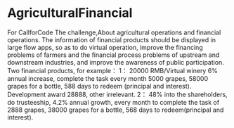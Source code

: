 # AgriculturalFinancial
For CallforCode The challenge,About agricultural operations and financial operations.
The information of financial products should be displayed in large flow apps, so as to do virtual operation, improve the financing problems of farmers and the financial process problems of upstream and downstream industries, and improve the awareness of public participation.
Two financial products, for example：
1： 20000 RMB/Virtual winery 6% annual increase, complete the task every month 5000 grapes, 58000 grapes for a bottle, 588 days to redeem (principal and interest). Development award 28888, other irrelevant.
2： 48% into the shareholders, do trusteeship, 4.2% annual growth, every month to complete the task of 2888 grapes, 38000 grapes for a bottle, 568 days to redeem(principal and interest).
